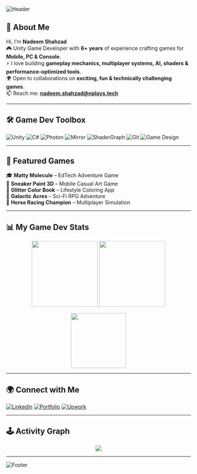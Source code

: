 <!-- Game Dev Header -->
![Header](https://capsule-render.vercel.app/api?type=waving&height=200&color=FFA827&text=Nadeem%20Shahzad&fontSize=42&fontAlignY=35&fontAlign=50&animation=twinkling&desc=Game%20Developer&descAlign=50&descAlignY=55&font=Anton)


## 👋 About Me  

Hi, I’m **Nadeem Shahzad**  
🎮 Unity Game Developer with **6+ years** of experience crafting games for **Mobile, PC & Console**.  
⚡ I love building **gameplay mechanics, multiplayer systems, AI, shaders & performance-optimized tools**.  
🌍 Open to collaborations on **exciting, fun & technically challenging games**.  
📫 Reach me: **nadeem.shahzad@nplays.tech**

---

## 🛠 Game Dev Toolbox  

![Unity](https://img.shields.io/badge/Unity-Game%20Engine-black?style=for-the-badge&logo=unity) 
![C#](https://img.shields.io/badge/C%23-Programming-239120?style=for-the-badge&logo=c-sharp&logoColor=white) 
![Photon](https://img.shields.io/badge/Photon-Multiplayer-blue?style=for-the-badge) 
![Mirror](https://img.shields.io/badge/Mirror-Networking-orange?style=for-the-badge) 
![ShaderGraph](https://img.shields.io/badge/ShaderGraph-Visual%20FX-purple?style=for-the-badge&logo=unity) 
![Git](https://img.shields.io/badge/Git-Version%20Control-F05032?style=for-the-badge&logo=git&logoColor=white) 
![Game Design](https://img.shields.io/badge/Game-Design-FF5733?style=for-the-badge) 

---

## 🚀 Featured Games  

🎓 **Matty Molecule** – EdTech Adventure Game  
👟 **Sneaker Paint 3D** – Mobile Casual Art Game  
🎨 **Glitter Color Book** – Lifestyle Coloring App  
🚀 **Galactic Acres** – Sci-Fi RPG Adventure  
🐎 **Horse Racing Champion** – Multiplayer Simulation  

---

## 📊 My Game Dev Stats  

<p align="center">
  <img src="https://github-readme-stats.vercel.app/api?username=nadeem-shahzad&show_icons=true&theme=tokyonight&hide_border=true&icon_color=79ff97&title_color=79ff97&text_color=9f9f9f" height="180em"/>
  <img src="https://github-readme-streak-stats.herokuapp.com/?user=nadeem-shahzad&theme=tokyonight&hide_border=true" height="180em"/>
</p>

<p align="center">
  <img src="https://github-readme-stats.vercel.app/api/top-langs/?username=nadeem-shahzad&layout=compact&theme=tokyonight&hide_border=true" height="150em"/>
</p>

---

## 🌍 Connect with Me  

[![LinkedIn](https://img.shields.io/badge/LinkedIn-GameDev%20Profile-blue?style=for-the-badge&logo=linkedin)](https://linkedin.com/in/nadeem-shahzad-271637136) 
[![Portfolio](https://img.shields.io/badge/Portfolio-Website-green?style=for-the-badge)](https://nadeem-shahzad.site) 
[![Upwork](https://img.shields.io/badge/Upwork-Hire%20Me-6FDA44?style=for-the-badge&logo=upwork)](https://www.upwork.com/freelancers/nadeemshahzad) 

---

## 🕹 Activity Graph  

<p align="center">
  <img src="https://github-readme-activity-graph.vercel.app/graph?username=nadeem-shahzad&theme=tokyo-night&hide_border=true&area=true"/>
</p>

---

<!-- Footer -->
![Footer](https://capsule-render.vercel.app/api?type=waving&color=FFA827&height=120&section=footer&text=Keep%20Playing%20%7C%20Keep%20Building&fontSize=20&font=Anton)
